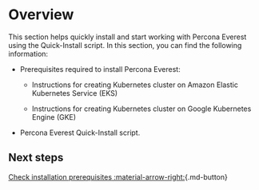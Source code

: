 # Overview

This section helps quickly install and start working with Percona Everest using the Quick-Install script. In this section, you can find the following information:

* Prerequisites required to install Percona Everest:

     * Instructions for creating Kubernetes cluster on Amazon Elastic Kubernetes Service (EKS)

     * Instructions for creating Kubernetes cluster on Google Kubernetes Engine (GKE)

* Percona Everest Quick-Install script.

<!-- 
* Instruction on configuring the database health monitoring with PMM
-->

## Next steps

 [Check installation prerequisites :material-arrow-right:](qs-prerequisites.md){.md-button}

